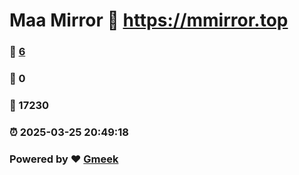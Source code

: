 # Maa Mirror :link: https://mmirror.top 
### :page_facing_up: [6](https://mmirror.top/tag.html) 
### :speech_balloon: 0 
### :hibiscus: 17230 
### :alarm_clock: 2025-03-25 20:49:18 
### Powered by :heart: [Gmeek](https://github.com/Meekdai/Gmeek)

